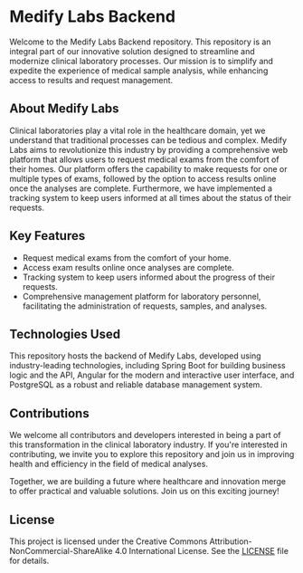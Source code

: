 # Medify Labs Backend

Welcome to the Medify Labs Backend repository. This repository is an integral part of our innovative solution designed to streamline and modernize clinical laboratory processes. Our mission is to simplify and expedite the experience of medical sample analysis, while enhancing access to results and request management.

## About Medify Labs

Clinical laboratories play a vital role in the healthcare domain, yet we understand that traditional processes can be tedious and complex. Medify Labs aims to revolutionize this industry by providing a comprehensive web platform that allows users to request medical exams from the comfort of their homes. Our platform offers the capability to make requests for one or multiple types of exams, followed by the option to access results online once the analyses are complete. Furthermore, we have implemented a tracking system to keep users informed at all times about the status of their requests.

## Key Features

- Request medical exams from the comfort of your home.
- Access exam results online once analyses are complete.
- Tracking system to keep users informed about the progress of their requests.
- Comprehensive management platform for laboratory personnel, facilitating the administration of requests, samples, and analyses.

## Technologies Used

This repository hosts the backend of Medify Labs, developed using industry-leading technologies, including Spring Boot for building business logic and the API, Angular for the modern and interactive user interface, and PostgreSQL as a robust and reliable database management system.

## Contributions

We welcome all contributors and developers interested in being a part of this transformation in the clinical laboratory industry. If you're interested in contributing, we invite you to explore this repository and join us in improving health and efficiency in the field of medical analyses.

Together, we are building a future where healthcare and innovation merge to offer practical and valuable solutions. Join us on this exciting journey!

## License

This project is licensed under the Creative Commons Attribution-NonCommercial-ShareAlike 4.0 International License. See the [LICENSE](LICENSE) file for details.